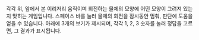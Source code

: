 각각 위, 앞에서 본 이리저리 움직이며 회전하는 물체의 모양에 어떤 모양이 그려져 있는지 맞히는 게임입니다.
스페이스 바를 눌러 물체의 회전을 잠시동안 멈춰, 판단에 도움을 얻을 수 있습니다.
아래에 3개의 보기가 제시되며, 각각 1, 2, 3 숫자를 눌러 정답을 고르면, 그 결과가 표시됩니다.
